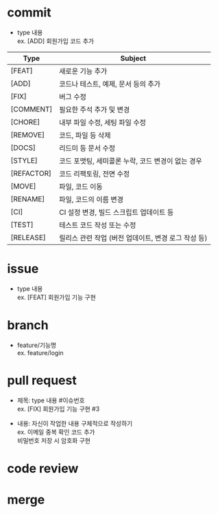 # commit 
- type 내용    
ex. [ADD] 회원가입 코드 추가

| Type         | Subject                                     |
| ------------ | ------------------------------------------- |
| [FEAT]       | 새로운 기능 추가                               |
| [ADD]        | 코드나 테스트, 예제, 문서 등의 추가 |
| [FIX]        | 버그 수정                             |
| [COMMENT]    | 필요한 주석 추가 및 변경                             |
| [CHORE]      | 내부 파일 수정, 세팅 파일 수정                  |
| [REMOVE]     | 코드, 파일 등 삭제                                      |
| [DOCS]       | 리드미 등 문서 수정                             |
| [STYLE]      | 코드 포맷팅, 세미콜론 누락, 코드 변경이 없는 경우                 |
| [REFACTOR]   | 코드 리팩토링, 전면 수정              |
| [MOVE]       | 파일, 코드 이동           |
| [RENAME]     | 파일, 코드의 이름 변경           |
| [CI]         | CI 설정 변경, 빌드 스크립트 업데이트 등         |
| [TEST]       | 테스트 코드 작성 또는 수정                      |
| [RELEASE]    | 릴리스 관련 작업 (버전 업데이트, 변경 로그 작성 등) |


# issue
- type 내용    
ex. [FEAT] 회원가입 기능 구현

# branch
- feature/기능명    
ex. feature/login

# pull request
- 제목: type 내용 #이슈번호    
ex. [FIX] 회원가입 기능 구현 #3

- 내용: 자신이 작업한 내용 구체적으로 작성하기    
ex. 이메일 중복 확인 코드 추가   
    비밀번호 저장 시 암호화 구현

# code review

# merge
